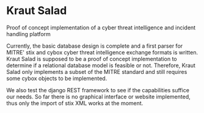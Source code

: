 # Kraut Salad
Proof of concept implementation of a cyber threat intelligence and incident handling platform

Currently, the basic database design is complete and a first parser for MITRE' stix and cybox cyber threat intelligence exchange formats is written. Kraut Salad is supposed to be a proof of concept implementation to determine if a relational database model is feasible or not. Therefore, Kraut Salad only implements a subset of the MITRE standard and still requires some cybox objects to be implemented.

We also test the django REST framework to see if the capabilities suffice our needs. So far there is no graphical interface or website implemented, thus only the import of stix XML works at the moment.
